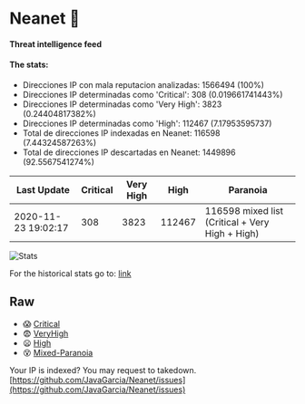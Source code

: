 # Neanet :hocho:
#### Threat intelligence feed
#### The stats:

- Direcciones IP con mala reputacion analizadas: 1566494 (100%)
- Direcciones IP determinadas como 'Critical':  308 (0.019661741443%)
- Direcciones IP determinadas como 'Very High':  3823 (0.24404817382%)
- Direcciones IP determinadas como 'High':  112467 (7.17953595737)
- Total de direcciones IP indexadas en Neanet:  116598 (7.44324587263%)
- Total de direcciones IP descartadas en Neanet:  1449896 (92.5567541274%)

| Last Update | Critical | Very High | High | Paranoia |
| --- | --- | --- | --- | --- |
| 2020-11-23 19:02:17 | 308 | 3823 | 112467 | 116598 mixed list (Critical + Very High + High)|

![Stats](https://docs.google.com/spreadsheets/d/e/2PACX-1vSnaNMIXVabIpDJjufMlzH7poXnshF3mgd8Is1g9ytUEzVsP5my4Trn8f-xkoLLQ38xpL3HtmUexLo6/pubchart?oid=501124687&format=image)

For the historical stats go to: [link](/stats.csv)
## Raw
- :scream: [Critical](https://raw.githubusercontent.com/JavaGarcia/Neanet/master/blacklists/neanet_critical.txt)
- :fearful: [VeryHigh](https://raw.githubusercontent.com/JavaGarcia/Neanet/master/blacklists/neanet_veryHigh.txtt)
- :frowning: [High](https://raw.githubusercontent.com/JavaGarcia/Neanet/master/blacklists/neanet_high.txt)
- :dizzy_face: [Mixed-Paranoia](https://raw.githubusercontent.com/JavaGarcia/Neanet/master/blacklists/neanet_all.txt)


Your IP is indexed? You may request to takedown. [https://github.com/JavaGarcia/Neanet/issues](https://github.com/JavaGarcia/Neanet/issues)



















































































































































































































































































































































































































































































































































































































































































































































































































































































































































































































































































































































































































































































































































































































































































































































































































































































































































































































































































































































































































































































































































































































































































































































































































































